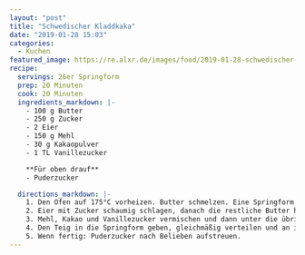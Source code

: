 ```yaml
---
layout: "post"
title: "Schwedischer Kladdkaka"
date: "2019-01-28 15:03"
categories:
  - Kuchen
featured_image: https://re.alxr.de/images/food/2019-01-28-schwedischer-kladdkaka.jpg
recipe:
  servings: 26er Springform
  prep: 20 Minuten
  cook: 20 Minuten
  ingredients_markdown: |-
    - 100 g Butter
    - 250 g Zucker
    - 2 Eier
    - 150 g Mehl
    - 30 g Kakaopulver
    - 1 TL Vanillezucker

    **Für oben drauf**
    - Puderzucker

  directions_markdown: |-
    1. Den Ofen auf 175°C vorheizen. Butter schmelzen. Eine Springform mit einem Durchmesser von 26 cm mit Butter ausstreichen.
    2. Eier mit Zucker schaumig schlagen, danach die restliche Butter hinzugeben und unterrühren.
    3. Mehl, Kakao und Vanillezucker vermischen und dann unter die übrigen Zutaten rühren.
    4. Den Teig in die Springform geben, gleichmäßig verteilen und an in den Ofen: 15-20 Minuten Backzeit. Am besten schmeckt der Kladdkaka, wenn er außen knusprig und in der Mitte noch klebrig-weich ist.
    5. Wenn fertig: Puderzucker nach Belieben aufstreuen.
---
```

